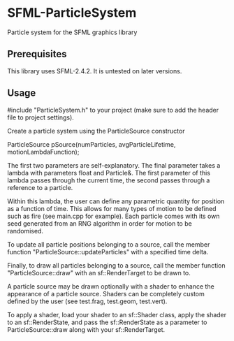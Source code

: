 # SFML-ParticleSystem
Particle system for the SFML graphics library

## Prerequisites

This library uses SFML-2.4.2. It is untested on later versions.

## Usage

#include "ParticleSystem.h" to your project (make sure to add the header file to project settings).

Create a particle system using the ParticleSource constructor

ParticleSource pSource(numParticles, avgParticleLifetime, motionLambdaFunction);

The first two parameters are self-explanatory. The final parameter takes a lambda with parameters float and Particle&. The first parameter of this lambda passes through the current time, the second passes through a reference to a particle.

Within this lambda, the user can define any parametric quantity for position as a function of time. This allows for many types of motion to be defined such as fire (see main.cpp for example). Each particle comes with its own seed generated from an RNG algorithm in order for motion to be randomised.

To update all particle positions belonging to a source, call the member function "ParticleSource::updateParticles" with a specified time delta.

Finally, to draw all particles belonging to a source, call the member function "ParticleSource::draw" with an sf::RenderTarget to be drawn to. 

A particle source may be drawn optionally with a shader to enhance the appearance of a particle source. Shaders can be completely custom defined by the user (see test.frag, test.geom, test.vert).

To apply a shader, load your shader to an sf::Shader class, apply the shader to an sf::RenderState, and pass the sf::RenderState as a parameter to ParticleSource::draw along with your sf::RenderTarget.